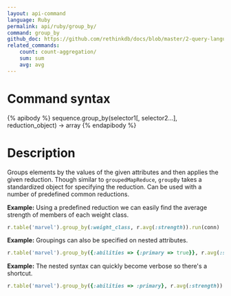 ```yaml
---
layout: api-command 
language: Ruby
permalink: api/ruby/group_by/
command: group_by 
github_doc: https://github.com/rethinkdb/docs/blob/master/2-query-language/api/ruby/aggregation/group_by.md
related_commands:
    count: count-aggregation/
    sum: sum
    avg: avg
---
```


# Command syntax #

{% apibody %}
sequence.group_by(selector1[, selector2...], reduction_object) &rarr; array
{% endapibody %}

# Description #

Groups elements by the values of the given attributes and then applies the given
reduction. Though similar to `groupedMapReduce`, `groupBy` takes a standardized object
for specifying the reduction. Can be used with a number of predefined common reductions.


__Example:__ Using a predefined reduction we can easily find the average strength of members of each weight class.

```rb
r.table('marvel').group_by(:weight_class, r.avg(:strength)).run(conn)
```


__Example:__ Groupings can also be specified on nested attributes.

```rb
r.table('marvel').group_by({:abilities => {:primary => true}}, r.avg(:strength)).run(conn)
```


__Example:__ The nested syntax can quickly become verbose so there's a shortcut.

```rb
r.table('marvel').group_by({:abilities => :primary}, r.avg(:strength)).run(conn)
```


